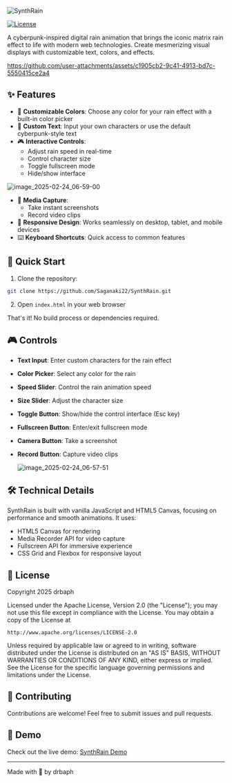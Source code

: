 
![SynthRain](https://github.com/user-attachments/assets/c786d30c-d05e-4f91-8c70-bbcd49b0d24b)

[![License](https://img.shields.io/badge/License-Apache%202.0-blue.svg)](https://opensource.org/licenses/Apache-2.0)

A cyberpunk-inspired digital rain animation that brings the iconic matrix rain effect to life with modern web technologies. Create mesmerizing visual displays with customizable text, colors, and effects.

https://github.com/user-attachments/assets/c1905cb2-9c41-4913-bd7c-5550415ce2a4

## ✨ Features

- 🎨 **Customizable Colors**: Choose any color for your rain effect with a built-in color picker
- 📝 **Custom Text**: Input your own characters or use the default cyberpunk-style text
- 🎮 **Interactive Controls**: 
  - Adjust rain speed in real-time
  - Control character size
  - Toggle fullscreen mode
  - Hide/show interface
 
![image_2025-02-24_06-59-00](https://github.com/user-attachments/assets/175b249c-9a08-46e3-836e-77ba20971710)

    
- 📸 **Media Capture**:
  - Take instant screenshots
  - Record video clips
- 📱 **Responsive Design**: Works seamlessly on desktop, tablet, and mobile devices
- ⌨️ **Keyboard Shortcuts**: Quick access to common features

## 🚀 Quick Start

1. Clone the repository:
```bash
git clone https://github.com/Saganaki22/SynthRain.git
```

2. Open `index.html` in your web browser

That's it! No build process or dependencies required.

## 🎮 Controls

- **Text Input**: Enter custom characters for the rain effect
- **Color Picker**: Select any color for the rain
- **Speed Slider**: Control the rain animation speed
- **Size Slider**: Adjust the character size
- **Toggle Button**: Show/hide the control interface (Esc key)
- **Fullscreen Button**: Enter/exit fullscreen mode
- **Camera Button**: Take a screenshot
- **Record Button**: Capture video clips

  ![image_2025-02-24_06-57-51](https://github.com/user-attachments/assets/8c2658e3-3bf1-421e-bf78-a0e124576141)


## 🛠️ Technical Details

SynthRain is built with vanilla JavaScript and HTML5 Canvas, focusing on performance and smooth animations. It uses:

- HTML5 Canvas for rendering
- Media Recorder API for video capture
- Fullscreen API for immersive experience
- CSS Grid and Flexbox for responsive layout

## 📜 License

Copyright 2025 drbaph

Licensed under the Apache License, Version 2.0 (the "License");
you may not use this file except in compliance with the License.
You may obtain a copy of the License at

    http://www.apache.org/licenses/LICENSE-2.0

Unless required by applicable law or agreed to in writing, software
distributed under the License is distributed on an "AS IS" BASIS,
WITHOUT WARRANTIES OR CONDITIONS OF ANY KIND, either express or implied.
See the License for the specific language governing permissions and
limitations under the License.

## 🙌 Contributing

Contributions are welcome! Feel free to submit issues and pull requests.

## 🎥 Demo

Check out the live demo: [SynthRain Demo](https://github.com/Saganaki22/SynthRain)

---
Made with 💚 by drbaph
